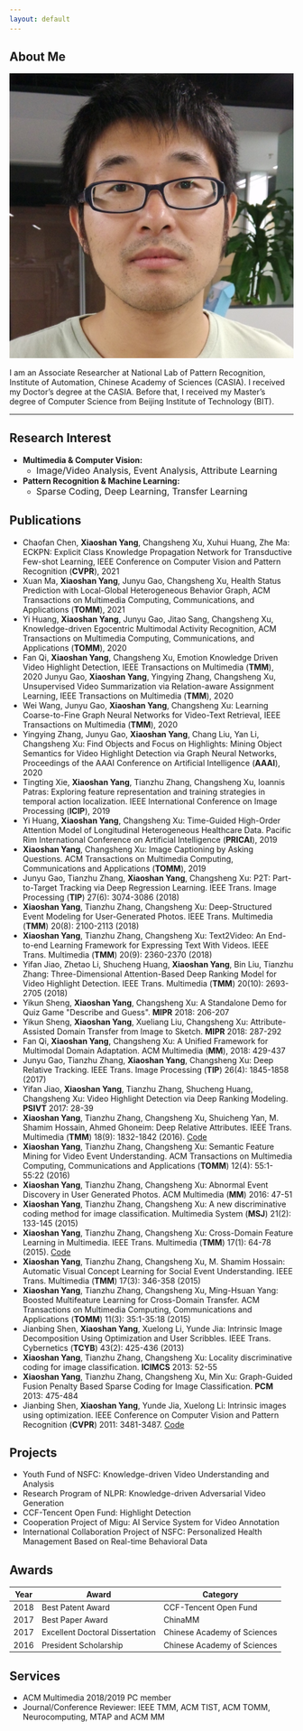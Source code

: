 ```yaml
---
layout: default
---
```


## About Me

<img class="profile-picture" src="yangxs.jpg">

I am an Associate Researcher at National Lab of Pattern Recognition, Institute of Automation, Chinese Academy of Sciences (CASIA). I received my Doctor’s degree at the CASIA. Before that, I received my Master’s degree of Computer Science from Beijing Institute of Technology (BIT).

---

## Research Interest

* **Multimedia & Computer Vision:** 
  + <font size="3">Image/Video Analysis, Event Analysis, Attribute Learning</font>
* **Pattern Recognition & Machine Learning:** 
  + <font size="3">Sparse Coding, Deep Learning, Transfer Learning</font>

## Publications
* Chaofan Chen, **Xiaoshan Yang**, Changsheng Xu, Xuhui Huang, Zhe Ma: ECKPN: Explicit Class Knowledge Propagation Network for Transductive Few-shot Learning, IEEE Conference on Computer Vision and Pattern Recognition (**CVPR**), 2021
* Xuan Ma, **Xiaoshan Yang**, Junyu Gao, Changsheng Xu, Health Status Prediction with Local-Global Heterogeneous Behavior Graph, ACM Transactions on Multimedia Computing, Communications, and Applications (**TOMM**), 2021
* Yi Huang, **Xiaoshan Yang**, Junyu Gao, Jitao Sang, Changsheng Xu, Knowledge-driven Egocentric Multimodal Activity Recognition, ACM Transactions on Multimedia Computing, Communications, and Applications (**TOMM**), 2020
* Fan Qi, **Xiaoshan Yang**, Changsheng Xu, Emotion Knowledge Driven Video Highlight Detection, IEEE Transactions on Multimedia (**TMM**), 2020
Junyu Gao, **Xiaoshan Yang**, Yingying Zhang, Changsheng Xu, Unsupervised Video Summarization via Relation-aware Assignment Learning, IEEE Transactions on Multimedia (**TMM**), 2020
* Wei Wang, Junyu Gao, **Xiaoshan Yang**, Changsheng Xu: Learning Coarse-to-Fine Graph Neural Networks for Video-Text Retrieval, IEEE Transactions on Multimedia (**TMM**), 2020
* Yingying Zhang, Junyu Gao, **Xiaoshan Yang**, Chang Liu, Yan Li, Changsheng Xu: Find Objects and Focus on Highlights: Mining Object Semantics for Video Highlight Detection via Graph Neural Networks, Proceedings of the AAAI Conference on Artificial Intelligence (**AAAI**), 2020
* Tingting Xie, **Xiaoshan Yang**, Tianzhu Zhang, Changsheng Xu, Ioannis Patras: Exploring feature representation and training strategies in temporal action localization. IEEE International Conference on Image Processing (**ICIP**), 2019
* Yi Huang, **Xiaoshan Yang**, Changsheng Xu: Time-Guided High-Order Attention Model of Longitudinal Heterogeneous Healthcare Data. Pacific Rim International Conference on Artificial Intelligence (**PRICAI**), 2019
* **Xiaoshan Yang**, Changsheng Xu: Image Captioning by Asking Questions. ACM Transactions on Multimedia Computing, Communications and Applications (**TOMM**), 2019
* Junyu Gao, Tianzhu Zhang, **Xiaoshan Yang**, Changsheng Xu: P2T: Part-to-Target Tracking via Deep Regression Learning. IEEE Trans. Image Processing (**TIP**) 27(6): 3074-3086 (2018)
* **Xiaoshan Yang**, Tianzhu Zhang, Changsheng Xu: Deep-Structured Event Modeling for User-Generated Photos. IEEE Trans. Multimedia (**TMM**) 20(8): 2100-2113 (2018)
* **Xiaoshan Yang**, Tianzhu Zhang, Changsheng Xu: Text2Video: An End-to-end Learning Framework for Expressing Text With Videos. IEEE Trans. Multimedia (**TMM**) 20(9): 2360-2370 (2018)
* Yifan Jiao, Zhetao Li, Shucheng Huang, **Xiaoshan Yang**, Bin Liu, Tianzhu Zhang: Three-Dimensional Attention-Based Deep Ranking Model for Video Highlight Detection. IEEE Trans. Multimedia (**TMM**) 20(10): 2693-2705 (2018)
* Yikun Sheng, **Xiaoshan Yang**, Changsheng Xu: A Standalone Demo for Quiz Game "Describe and Guess". **MIPR** 2018: 206-207
* Yikun Sheng, **Xiaoshan Yang**, Xueliang Liu, Changsheng Xu: Attribute-Assisted Domain Transfer from Image to Sketch. **MIPR** 2018: 287-292
* Fan Qi, **Xiaoshan Yang**, Changsheng Xu: A Unified Framework for Multimodal Domain Adaptation. ACM Multimedia (**MM**), 2018: 429-437
* Junyu Gao, Tianzhu Zhang, **Xiaoshan Yang**, Changsheng Xu: Deep Relative Tracking. IEEE Trans. Image Processing (**TIP**) 26(4): 1845-1858 (2017)
* Yifan Jiao, **Xiaoshan Yang**, Tianzhu Zhang, Shucheng Huang, Changsheng Xu: Video Highlight Detection via Deep Ranking Modeling. **PSIVT** 2017: 28-39
* **Xiaoshan Yang**, Tianzhu Zhang, Changsheng Xu, Shuicheng Yan, M. Shamim Hossain, Ahmed Ghoneim: Deep Relative Attributes. IEEE Trans. Multimedia (**TMM**) 18(9): 1832-1842 (2016). [Code](https://github.com/YangXS/DRA)
* **Xiaoshan Yang**, Tianzhu Zhang, Changsheng Xu: Semantic Feature Mining for Video Event Understanding. ACM Transactions on Multimedia Computing, Communications and Applications (**TOMM**) 12(4): 55:1-55:22 (2016)
* **Xiaoshan Yang**, Tianzhu Zhang, Changsheng Xu: Abnormal Event Discovery in User Generated Photos. ACM Multimedia (**MM**) 2016: 47-51
* **Xiaoshan Yang**, Tianzhu Zhang, Changsheng Xu: A new discriminative coding method for image classification. Multimedia System (**MSJ**) 21(2): 133-145 (2015)
* **Xiaoshan Yang**, Tianzhu Zhang, Changsheng Xu: Cross-Domain Feature Learning in Multimedia. IEEE Trans. Multimedia (**TMM**) 17(1): 64-78 (2015). [Code](https://github.com/YangXS/CDFL)
* **Xiaoshan Yang**, Tianzhu Zhang, Changsheng Xu, M. Shamim Hossain: Automatic Visual Concept Learning for Social Event Understanding. IEEE Trans. Multimedia (**TMM**) 17(3): 346-358 (2015)
* **Xiaoshan Yang**, Tianzhu Zhang, Changsheng Xu, Ming-Hsuan Yang: Boosted Multifeature Learning for Cross-Domain Transfer. ACM Transactions on Multimedia Computing, Communications and Applications (**TOMM**) 11(3): 35:1-35:18 (2015)
* Jianbing Shen, **Xiaoshan Yang**, Xuelong Li, Yunde Jia: Intrinsic Image Decomposition Using Optimization and User Scribbles. IEEE Trans. Cybernetics (**TCYB**) 43(2): 425-436 (2013)
* **Xiaoshan Yang**, Tianzhu Zhang, Changsheng Xu: Locality discriminative coding for image classification. **ICIMCS** 2013: 52-55
* **Xiaoshan Yang**, Tianzhu Zhang, Changsheng Xu, Min Xu: Graph-Guided Fusion Penalty Based Sparse Coding for Image Classification. **PCM** 2013: 475-484
* Jianbing Shen, **Xiaoshan Yang**, Yunde Jia, Xuelong Li: Intrinsic images using optimization. IEEE Conference on Computer Vision and Pattern Recognition (**CVPR**) 2011: 3481-3487. [Code](https://github.com/shenjianbing/intrinsic11)


## Projects
* Youth Fund of NSFC: Knowledge-driven Video Understanding and Analysis
* Research Program of NLPR: Knowledge-driven Adversarial Video Generation
* CCF-Tencent Open Fund: Highlight Detection
* Cooperation Project of Migu: AI Service System for Video Annotation
* International Collaboration Project of NSFC: Personalized Health Management Based on Real-time Behavioral Data

## Awards

Year | Award | Category
-----|-------|--------
2018 | Best Patent Award  | CCF-Tencent Open Fund
2017 | Best Paper Award | ChinaMM
2017 | Excellent Doctoral Dissertation | Chinese Academy of Sciences
2016 | President Scholarship | Chinese Academy of Sciences

## Services

* ACM Multimedia 2018/2019 PC member
* Journal/Conference Reviewer: IEEE TMM, ACM TIST, ACM TOMM, Neurocomputing, MTAP and ACM MM
